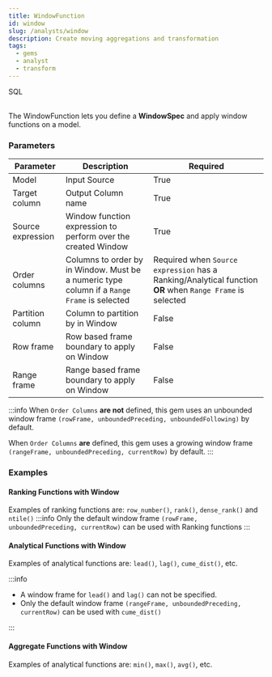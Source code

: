 ```yaml
---
title: WindowFunction
id: window
slug: /analysts/window
description: Create moving aggregations and transformation
tags:
  - gems
  - analyst
  - transform
---
```


<span class="badge">SQL</span><br/><br/>

The WindowFunction lets you define a **WindowSpec** and apply window functions on a model.

### Parameters

| Parameter         | Description                                                                                 | Required                                                                                                  |
| ----------------- | ------------------------------------------------------------------------------------------- | --------------------------------------------------------------------------------------------------------- |
| Model             | Input Source                                                                                | True                                                                                                      |
| Target column     | Output Column name                                                                          | True                                                                                                      |
| Source expression | Window function expression to perform over the created Window                               | True                                                                                                      |
| Order columns     | Columns to order by in Window. Must be a numeric type column if a `Range Frame` is selected | Required when `Source expression` has a Ranking/Analytical function **OR** when `Range Frame` is selected |
| Partition column  | Column to partition by in Window                                                            | False                                                                                                     |
| Row frame         | Row based frame boundary to apply on Window                                                 | False                                                                                                     |
| Range frame       | Range based frame boundary to apply on Window                                               | False                                                                                                     |

:::info
When `Order Columns` **are not** defined, this gem uses an unbounded window frame `(rowFrame, unboundedPreceding, unboundedFollowing)` by default.

When `Order Columns` **are** defined, this gem uses a growing window frame `(rangeFrame, unboundedPreceding, currentRow)` by default.
:::

### Examples

#### Ranking Functions with Window

Examples of ranking functions are: `row_number()`, `rank()`, `dense_rank()` and `ntile()`
:::info
Only the default window frame `(rowFrame, unboundedPreceding, currentRow)` can be used with Ranking functions
:::

#### Analytical Functions with Window

Examples of analytical functions are: `lead()`, `lag()`, `cume_dist()`, etc.

:::info

- A window frame for `lead()` and `lag()` can not be specified.
- Only the default window frame `(rangeFrame, unboundedPreceding, currentRow)` can be used with `cume_dist()`

:::

#### Aggregate Functions with Window

Examples of analytical functions are: `min()`, `max()`, `avg()`, etc.
